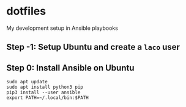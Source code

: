 # dotfiles

My development setup in Ansible playbooks

## Step -1: Setup Ubuntu and create a `laco` user

## Step 0: Install Ansible on Ubuntu

```
sudo apt update
sudo apt install python3 pip
pip3 install --user ansible
export PATH=~/.local/bin:$PATH
```
